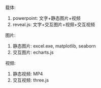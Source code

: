 载体:
1. powerpoint: 文字+静态图片+视频
2. reveal.js: 文字+交互图片+视频+交互视频

图片:
1. 静态图片: excel.exe, matplotlib, seaborn
2. 交互图片: echarts.js

视频:
1. 静态视频: MP4
2. 交互视频: three.js